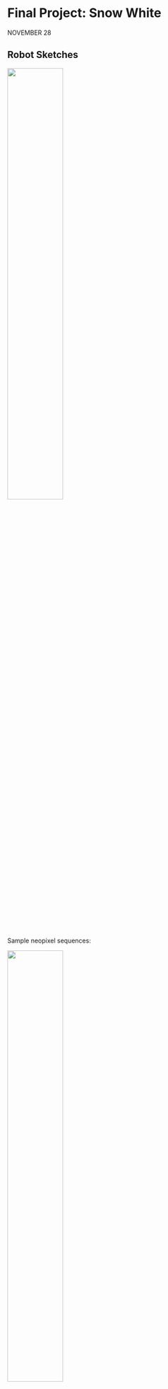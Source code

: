 # Final Project: Snow White

NOVEMBER 28
## Robot Sketches

<p>
 <img src="https://user-images.githubusercontent.com/89770035/143718853-6fd979e8-790f-48ea-9fb2-f9dae94b6a60.jpg" width="50%" height="50%"> </p>
 Sample neopixel sequences:
 <p> 
 <img src="https://user-images.githubusercontent.com/89770035/143718880-f9111e07-6b03-4381-9502-f437f0d26908.jpg" width="50%" height="50%"> 
<img src ="https://user-images.githubusercontent.com/89770035/143718882-6f2f8130-f346-4ae5-9b75-1a03c29a6a28.jpg" width ="50%" height="50%">
</p>

## Robot Description
<img src ="https://user-images.githubusercontent.com/89770035/143718921-716b92b7-a2da-4fba-8c05-60f797d8299d.jpg" width ="50%" height="50%">
</p>

## Script Outline
### Scene 2
Grumpy should be moving in a fast and sharp manner, frantically going around. Frantic arm gestures should also be included (arms would be preferrably controlled by potentiometers). The neopixel sequence would also be alternating between indifferent and very grumpy (probably two states - simple animation). Grumpy would potentially be one of the first dwarfs leading them home in a line, as he cannot wait to be alone and out of work. 

### Scene 3
Grumpy is just staring at Snow white (DC motors not moving) and then angrily throwing its hands around (with the neopixel sequnce being static on the "very grumpy" state. 

### Scene 5 (Snow White falls asleep because of the bug) 
Grumpy's arms lower, his neopixel state goes to "indifferent". He slowly moves around Snow White in confusion. 

# AND JUST LIKE THAT, DOPEY IT IS
<pre> NOVEMBER 29 - DECEMBER 6 </pre>
Due to some shceduling conflicts, me and Katie had to split up and work on separate dwarfs. The remaining one was Dopey (so I resurrected him after he got deleted from the script), and even though that I got a bit behind, I started designing him. 
Since I will have only one controller available, the functionality will be a little limited and simplistic. 
## Initial Sketch
<p><img src ="https://user-images.githubusercontent.com/89770035/144753755-23b65b32-6f73-41a9-83c0-a996410cf540.jpg" width ="50%" height="50%"></p>

## Neopixel ideas
<p><img src ="https://user-images.githubusercontent.com/89770035/144753793-ff51bd89-568e-4c05-99f8-b0e374b4b8cb.jpg" width ="50%" height="50%"></p>

## Description 
I initially wanted Dopey to have only two wheels (two DC motors) so he gives a clumsy look and feel to his character, however, in testing stages, it proved to be too unreliable. I therefore, changed it to four DC motors, one neopixel for a mouth/lips, and two small servo motors to move his big ears. In addition to these technical components, he will also have huge anime eyes, and a proper stuffed dwarf hat.


## In the making
This was the very first attempt to build Dopey as I originally envisioned it (see the Initial Sketch). I wanted him to a vertical rectangle with two wheels), however, when I put that to test, it turned out to be very difficult for him keep balance. On the brighter note, I think I finally figured out how to attach the DC motors properly - I used pieces of cardboard to wrap the motor and glue it to the cardboard body. 
<p><img src ="https://user-images.githubusercontent.com/89770035/144754250-a3626e69-0f10-4354-91f4-8577d19a8d8b.JPG" width ="50%" height="50%"></p>

So I decided to include a rectangular base, which will have four wheels (4 DC motors) instead. This will provide for better balance, stability and make Dopey more sturdy. (the paper clips are holding the box pieces together as a temporary measure, so I can keep opening it up and accessing it). Dopey's head will be sitting on the top of this box. What is more, this will provide for more space to put all the cables, H-bridges, arduino and breadboard. 
<p><img src ="https://user-images.githubusercontent.com/89770035/144754316-6dc01199-1988-4e25-bc37-f6138f3d2f77.JPG" width ="50%" height="50%"></p>

This idea turned out relatively well. I managed to attach all four DC motors (after remembering how to solder the remaining two motors, its cables and attach the H-bridge - that was quite a memory exercise, let me tell you). However, I underestimated how much space I will need to hide the arduino, batteries, breadboard anf two H-bridges. Even though that I was able to fit everything in, it was a mess and a direct recepipe for a short circuit. 

<p><img src ="https://user-images.githubusercontent.com/89770035/144754457-97a6cfa3-5392-4cbc-b0fc-9e120ac14dc1.JPG" width ="50%" height="50%">
 <img src ="https://user-images.githubusercontent.com/89770035/144754450-6cde5191-9cab-499d-9575-9995d5311c93.JPG" width ="50%" height="50%">
</p>


